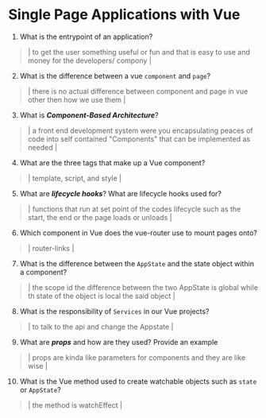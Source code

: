 # Single Page Applications with Vue
01. What is the entrypoint of an application?

  > | to get the user something useful or fun and that is easy to use and money for the developers/ compony |

02. What is the difference between a vue `component` and `page`?

  > | there is no actual difference between component and page in vue other then how we use them  |

03. What is ***Component-Based Architecture***?

  > | a front end development system were you encapsulating  peaces of code into self contained "Components" that can be implemented as needed |

04. What are the three tags that make up a Vue component?

  > | template, script, and style |

05. What are ***lifecycle hooks***? What are lifecycle hooks used for?

  > | functions that run at set point of the codes lifecycle such as the start, the end or the page loads or unloads |

06. Which component in Vue does the vue-router use to mount pages onto?

  > | router-links |

07. What is the difference between the `AppState` and the state object within a component?

  > | the scope id the difference between the two AppState is global while th state of the object is local the said object |

08. What is the responsibility of `Services` in our Vue projects?

  > | to talk to the api and change the Appstate |

09. What are ***props*** and how are they used? Provide an example

  > | props are kinda like parameters for components and they are like wise |

10. What is the Vue method used to create watchable objects such as `state` or `AppState`?

  > | the method is watchEffect |
